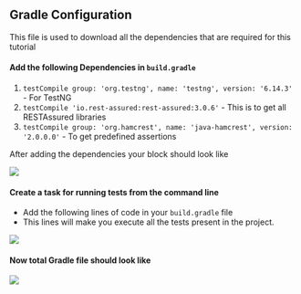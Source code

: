 ## Gradle Configuration

This file is used to download all the dependencies that are required for this tutorial

#### Add the following Dependencies in `build.gradle`
1. `testCompile group: 'org.testng', name: 'testng', version: '6.14.3'` - For TestNG
2. `testCompile 'io.rest-assured:rest-assured:3.0.6'` - This is to get all RESTAssured libraries
3. `testCompile group: 'org.hamcrest', name: 'java-hamcrest', version: '2.0.0.0'` - To get predefined assertions

After adding the dependencies your block should look like

![](https://i.imgur.com/8IsMIdQ.png)

#### Create a task for running tests from the command line
* Add the following lines of code in your `build.gradle` file
* This lines will make you execute all the tests present in the project.

![](https://i.imgur.com/OPxH4hv.png)

#### Now total Gradle file should look like

![](https://i.imgur.com/LvkwUPW.png)